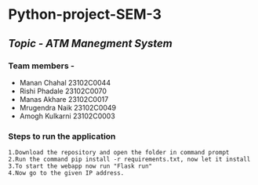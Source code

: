# Python-project-SEM-3
## _Topic - ATM Manegment System_
### Team members - 
- Manan Chahal 23102C0044
- Rishi Phadale	23102C0070
- Manas Akhare	23102C0017
- Mrugendra Naik	23102C0049
- Amogh Kulkarni 	23102C0003

### **Steps to run the application**
    1.Download the repository and open the folder in command prompt
    2.Run the command pip install -r requirements.txt, now let it install
    3.To start the webapp now run "Flask run"
    4.Now go to the given IP address.
